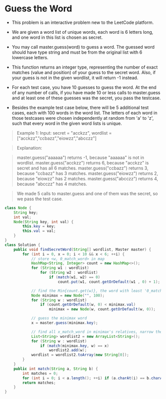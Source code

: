 # Guess the Word

- This problem is an interactive problem new to the LeetCode platform.

- We are given a word list of unique words, each word is 6 letters long, and one word in this list is chosen as secret.

- You may call master.guess(word) to guess a word.  The guessed word should have type string and must be from the original list with 6 lowercase letters.

- This function returns an integer type, representing the number of exact matches (value and position) of your guess to the secret word.  Also, if your guess is not in the given wordlist, it will return -1 instead.

- For each test case, you have 10 guesses to guess the word. At the end of any number of calls, if you have made 10 or less calls to master.guess and at least one of these guesses was the secret, you pass the testcase.

- Besides the example test case below, there will be 5 additional test cases, each with 100 words in the word list.  The letters of each word in those testcases were chosen independently at random from 'a' to 'z', such that every word in the given word lists is unique.

> Example 1:
> Input: secret = "acckzz", wordlist = ["acckzz","ccbazz","eiowzz","abcczz"]

> Explanation:

> master.guess("aaaaaa") returns -1, because "aaaaaa" is not in wordlist.
> master.guess("acckzz") returns 6, because "acckzz" is secret and has all 6 matches.
> master.guess("ccbazz") returns 3, because "ccbazz" has 3 matches.
> master.guess("eiowzz") returns 2, because "eiowzz" has 2 matches.
> master.guess("abcczz") returns 4, because "abcczz" has 4 matches.

> We made 5 calls to master.guess and one of them was the secret, so we pass the test case.

```java
class Node {
    String key;
    int val;
    Node(String key, int val) {
        this.key = key;
        this.val = val;
    }
}
class Solution {
    public void findSecretWord(String[] wordlist, Master master) {
        for (int i = 0, x = 0; i < 10 && x < 6; ++i) {
            // store <w, 0_match_word> in map
            HashMap<String, Integer> count = new HashMap<>();
            for (String w1 : wordlist)
                for (String w2 : wordlist)
                    if (match(w1, w2) == 0)
                        count.put(w1, count.getOrDefault(w1 , 0) + 1);

            // find the Min{count.get(w)}, the word with least '0_match_word'
            Node minimax = new Node("", 100);
            for (String w : wordlist)
                if (count.getOrDefault(w, 0) < minimax.val)
                    minimax = new Node(w, count.getOrDefault(w, 0));

            // guess the minimax word
            x = master.guess(minimax.key);

            // find all x_match_word in minimax's relatives, narrow the wordlist
            List<String> wordlist2 = new ArrayList<String>();
            for (String w : wordlist)
                if (match(minimax.key, w) == x)
                    wordlist2.add(w);
            wordlist = wordlist2.toArray(new String[0]);
        }
    }
    public int match(String a, String b) {
        int matches = 0;
        for (int i = 0; i < a.length(); ++i) if (a.charAt(i) == b.charAt(i)) matches ++;
        return matches;
    }
}
```

